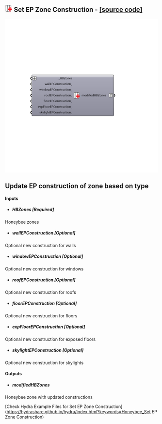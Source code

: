 ## ![](../../images/icons/Set_EP_Zone_Construction.png) Set EP Zone Construction - [[source code]](https://github.com/mostaphaRoudsari/honeybee/tree/master/src/Honeybee_Set%20EP%20Zone%20Construction.py)

![](../../images/components/Set_EP_Zone_Construction.png)

Update EP construction of zone based on type
 -
 

#### Inputs
* ##### HBZones [Required]
Honeybee zones
* ##### wallEPConstruction [Optional]
Optional new construction for walls
* ##### windowEPConstruction [Optional]
Optional new construction for windows
* ##### roofEPConstruction [Optional]
Optional new construction for roofs
* ##### floorEPConstruction [Optional]
Optional new construction for floors
* ##### expFloorEPConstruction [Optional]
Optional new construction for exposed floors
* ##### skylightEPConstruction [Optional]
Optional new construction for skylights

#### Outputs
* ##### modifiedHBZones
Honeybee zone with updated constructions


[Check Hydra Example Files for Set EP Zone Construction](https://hydrashare.github.io/hydra/index.html?keywords=Honeybee_Set EP Zone Construction)